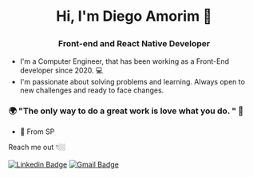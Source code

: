 #  <h1><p align="center"> Hi, I'm Diego Amorim 👋</p></h1>
<h3><p align="center">Front-end and React Native Developer</p>
</h3> 

- I'm a Computer Engineer, that has been working as a Front-End developer since 2020.  💻
- I'm passionate about solving problems and learning. Always open to new challenges and ready to face changes.
 
### 🌍 "The only way to do a great work is love what you do. " 🧠
- 📍 From SP 

Reach me out 👇🏼<br><br>
 [![Linkedin Badge](https://img.shields.io/badge/-LinkedIn-blue?style=flat-square&logo=Linkedin&logoColor=white&link=https://www.linkedin.com/in/diego-barbosa-07b632195/)](mailto:diegobarbosamorim@gmail.com)
[![Gmail Badge](https://img.shields.io/badge/-diegobarbosamorim@gmail.com-6633cc?style=flat-square&logo=Gmail&logoColor=white&link=mailto:diegobarboasmorim@gmail.com)](mailto:diegobarbosamorim@gmail.com)

<!---
DiegoBAmorim/DiegoBAmorim is a ✨ special ✨ repository because its `README.md` (this file) appears on your GitHub profile.
You can click the Preview link to take a look at your changes.
--->
